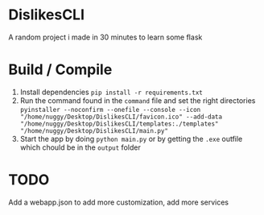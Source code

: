 # DislikesCLI
A random project i made in 30 minutes to learn some flask

# Build / Compile
1. Install dependencies 
`pip install -r requirements.txt`
2. Run the command found in the `command` file and set the right directories
`pyinstaller --noconfirm --onefile --console --icon "/home/nuggy/Desktop/DislikesCLI/favicon.ico" --add-data "/home/nuggy/Desktop/DislikesCLI/templates:./templates"  "/home/nuggy/Desktop/DislikesCLI/main.py"`
3. Start the app by doing `python main.py` or by getting the `.exe` outfile which chould be in the `output` folder

# TODO
Add a webapp.json to add more customization, add more services
